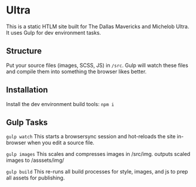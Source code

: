 # Ultra

This is a static HTLM site built for The Dallas Mavericks and Michelob Ultra.  It uses Gulp for dev environment tasks.

## Structure

Put your source files (images, SCSS, JS) in `/src`.  Gulp will watch these files and compile them into something the browser likes better.

## Installation

Install the dev environment build tools:
`npm i`

## Gulp Tasks
`gulp watch`
This starts a browsersync session and hot-reloads the site in-browser when you edit a source file.

`gulp images`
This scales and compresses images in /src/img. outputs scaled images to /asssets/img/

`gulp build`
This re-runs all build processes for style, images, and js to prep all assets for publishing.